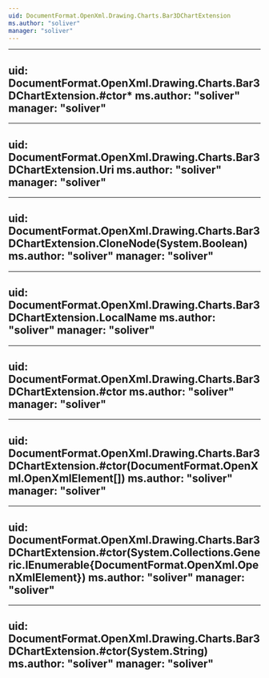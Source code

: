 ```yaml
---
uid: DocumentFormat.OpenXml.Drawing.Charts.Bar3DChartExtension
ms.author: "soliver"
manager: "soliver"
---
```


---
uid: DocumentFormat.OpenXml.Drawing.Charts.Bar3DChartExtension.#ctor*
ms.author: "soliver"
manager: "soliver"
---

---
uid: DocumentFormat.OpenXml.Drawing.Charts.Bar3DChartExtension.Uri
ms.author: "soliver"
manager: "soliver"
---

---
uid: DocumentFormat.OpenXml.Drawing.Charts.Bar3DChartExtension.CloneNode(System.Boolean)
ms.author: "soliver"
manager: "soliver"
---

---
uid: DocumentFormat.OpenXml.Drawing.Charts.Bar3DChartExtension.LocalName
ms.author: "soliver"
manager: "soliver"
---

---
uid: DocumentFormat.OpenXml.Drawing.Charts.Bar3DChartExtension.#ctor
ms.author: "soliver"
manager: "soliver"
---

---
uid: DocumentFormat.OpenXml.Drawing.Charts.Bar3DChartExtension.#ctor(DocumentFormat.OpenXml.OpenXmlElement[])
ms.author: "soliver"
manager: "soliver"
---

---
uid: DocumentFormat.OpenXml.Drawing.Charts.Bar3DChartExtension.#ctor(System.Collections.Generic.IEnumerable{DocumentFormat.OpenXml.OpenXmlElement})
ms.author: "soliver"
manager: "soliver"
---

---
uid: DocumentFormat.OpenXml.Drawing.Charts.Bar3DChartExtension.#ctor(System.String)
ms.author: "soliver"
manager: "soliver"
---
